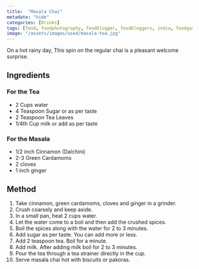 ```yaml
---
title:  "Masala Chai"
metadate: "hide"
categories: [Drinks]
tags: [food, foodphotography, foodblogger, foodbloggers, india, foodgasm, indianfood, love, foodcoma, foodporn,indiancooking, indianrecipe, foodlovers, indianfood, indianfoodbloggers, foodiesofinstagram, foodlove, indian, indiancouple, eatlocal, eathealthy, eatwell, desifood, trending, tasty, taste, yummyinmytummy, foodie, instafood, instafoodie, foodstagram, instagood, passionatepaprika, foodblog, easy, indian, recipe, mothersrecipe, cooking, easycooking, easyrecipe, simple, simplefood ]
image: "/assets/images/used/masala-tea.jpg"
---
```


On a hot rainy day, This spin on the regular chai is a pleasant welcome surprise. 

## Ingredients

### For the Tea

- 2 Cups water 
- 4 Teaspoon Sugar or as per taste
- 2 Teaspoon Tea Leaves
- 1/4th Cup milk or add as per taste

### For the Masala

- 1/2 inch Cinnamon (Dalchini)
- 2-3 Green Cardamoms
- 2 cloves
- 1 inch ginger

## Method

1. Take cinnamon, green cardamoms, cloves and ginger in a grinder.
2. Crush coarsely and keep aside.
3. In a small pan, heat 2 cups water.
4. Let the water come to a boil and then add the crushed spices.
5. Boil the spices along with the water for 2 to 3 minutes.
6. Add sugar as per taste. You can add more or less.
7. Add 2 teaspoon tea. Boil for a minute. 
8. Add milk. After adding milk boil for 2 to 3 minutes.
9. Pour the tea through a tea strainer directly in the cup.
10. Serve masala chai hot with biscuits or pakoras.


